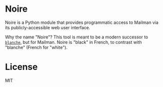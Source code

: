 # Noire

Noire is a Python module that provides programmatic access to Mailman via its
publicly-accessible web user interface.

Why the name "Noire"? This tool is meant to be a modern successor to
[`blanche`](https://debathena.mit.edu/manpages/www/manpages/lucid/man1/blanche.1.html),
but for Mailman. Noire is "black" in French, to contrast with "blanche"
(French for "white").

# License

MIT
